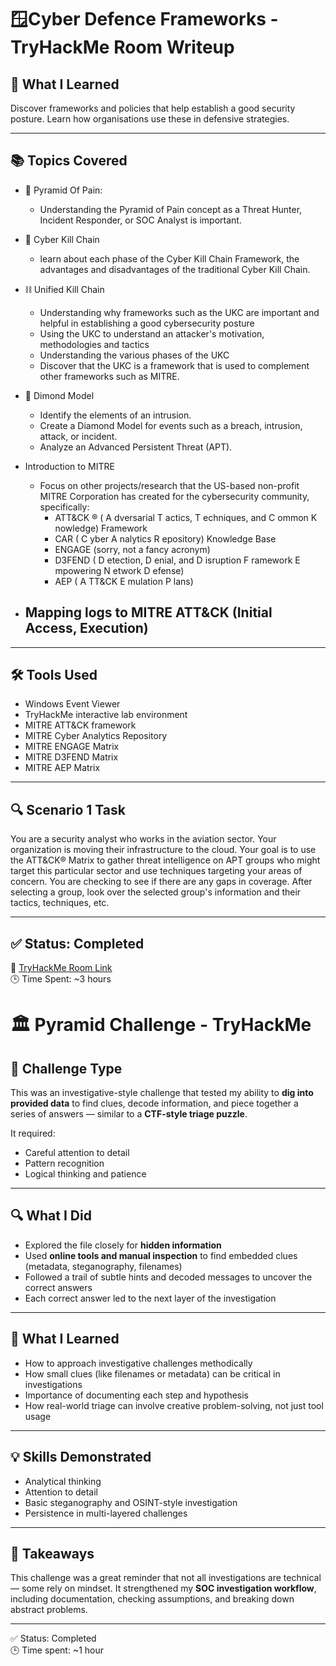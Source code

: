 # 🪟Cyber Defence Frameworks - TryHackMe Room Writeup

## 🧠 What I Learned

Discover frameworks and policies that help establish a good security posture. Learn how organisations use these in defensive strategies.

---

## 📚 Topics Covered

- 🔺 Pyramid Of Pain:
  - Understanding the Pyramid of Pain concept as a Threat Hunter, Incident Responder, or SOC Analyst is important.

- 🔗 Cyber Kill Chain
  - learn about each phase of the Cyber Kill Chain Framework, the advantages and disadvantages of the traditional Cyber Kill Chain. 
 
- ⛓️ Unified Kill Chain
  - Understanding why frameworks such as the UKC are important and helpful in establishing a good cybersecurity posture
  - Using the UKC to understand an attacker's motivation, methodologies and tactics
  - Understanding the various phases of the UKC
  - Discover that the UKC is a framework that is used to complement other frameworks such as MITRE.

- 💠 Dimond Model
  - Identify the elements of an intrusion. 
  - Create a Diamond Model for events such as a breach, intrusion, attack, or incident. 
  - Analyze an Advanced Persistent Threat (APT). 

- Introduction to MITRE
  - Focus on other projects/research that the US-based non-profit MITRE Corporation has created for the cybersecurity community, specifically:
    - ATT&CK ®  ( A dversarial  T actics,  T echniques,  and   C ommon  K nowledge) Framework
    - CAR ( C yber  A nalytics  R epository) Knowledge Base
    - ENGAGE  (sorry, not a fancy acronym)
    - D3FEND ( D etection,  D enial, and  D isruption  F ramework  E mpowering  N etwork  D efense)
    - AEP ( A TT&CK  E mulation  P lans)
    
- Mapping logs to MITRE ATT&CK (Initial Access, Execution)
  -   

---

## 🛠️ Tools Used

- Windows Event Viewer
- TryHackMe interactive lab environment
- MITRE ATT&CK framework
- MITRE Cyber Analytics Repository
- MITRE ENGAGE Matrix
- MITRE D3FEND Matrix
- MITRE AEP Matrix

---

## 🔍 Scenario 1 Task

You are a security analyst who works in the aviation sector. Your organization is moving their infrastructure to the cloud. Your goal is to use the ATT&CK® Matrix to gather threat intelligence on APT groups who might target this particular sector and use techniques targeting your areas of concern. You are checking to see if there are any gaps in coverage. After selecting a group, look over the selected group's information and their tactics, techniques, etc.

---

## ✅ Status: Completed

🔗 [TryHackMe Room Link]((https://tryhackme.com/room/mitre))  
🕒 Time Spent: ~3 hours

# 🏛️ Pyramid Challenge - TryHackMe

## 🧩 Challenge Type
This was an investigative-style challenge that tested my ability to **dig into provided data** to find clues, decode information, and piece together a series of answers — similar to a **CTF-style triage puzzle**.

It required:
- Careful attention to detail
- Pattern recognition
- Logical thinking and patience

---

## 🔍 What I Did

- Explored the file closely for **hidden information**
- Used **online tools and manual inspection** to find embedded clues (metadata, steganography, filenames)
- Followed a trail of subtle hints and decoded messages to uncover the correct answers
- Each correct answer led to the next layer of the investigation

---

## 🧠 What I Learned

- How to approach investigative challenges methodically
- How small clues (like filenames or metadata) can be critical in investigations
- Importance of documenting each step and hypothesis
- How real-world triage can involve creative problem-solving, not just tool usage

---

## 💡 Skills Demonstrated

- Analytical thinking
- Attention to detail
- Basic steganography and OSINT-style investigation
- Persistence in multi-layered challenges

---

## 📌 Takeaways

This challenge was a great reminder that not all investigations are technical — some rely on mindset. It strengthened my **SOC investigation workflow**, including documentation, checking assumptions, and breaking down abstract problems.

---

✅ Status: Completed  
🕒 Time spent: ~1 hour  
